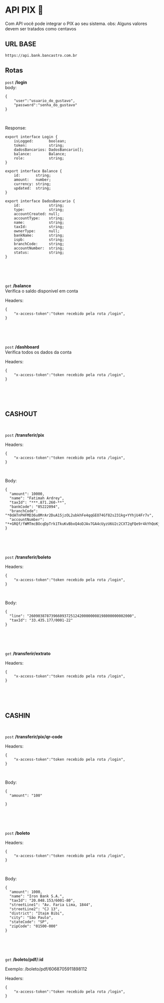 # API PIX 📜

Com API você pode integrar o PIX ao seu sistema.
obs: Alguns valores devem ser tratados como centavos

## URL BASE

 `https://api.bank.bancastro.com.br`

## Rotas 


 `post` **/login**
<br>
body:
```
{
	"user":"usuario_do_gustavo",
	"password":"senha_do_gustavo"
}
```
<br>

Response:
```
export interface Login {
    isLogged:       boolean;
    token:          string;
    dadosBancarios: DadosBancario[];
    balance:        Balance;
    role:           string;
}

export interface Balance {
    id:       string;
    amount:   number;
    currency: string;
    updated:  string;
}

export interface DadosBancario {
    id:             string;
    type:           string;
    accountCreated: null;
    accountType:    string;
    name:           string;
    taxId:          string;
    ownerType:      null;
    bankName:       string;
    ispb:           string;
    branchCode:     string;
    accountNumber:  string;
    status:         string;
}
```

<br>
<br>
<br>

 `get` **/balance**
<br>
Verifica o saldo disponivel em conta

Headers:
```
{
	"x-access-token":"token recebido pela rota /login",
}
```
<br>
<br>
<br>

 `post` **/dashboard**
<br>
Verifica todos os dados da conta

Headers:
```
{
	"x-access-token":"token recebido pela rota /login",
}
```
<br>
<br>
<br>

## CASHOUT
<br>

 `post` **/transferir/pix**


Headers:
```
{
	"x-access-token":"token recebido pela rota /login",
}
```

<br>

Body:
```
{
  "amount": 10000,
  "name": "Fatimah Ardrey",
  "taxId": "***.871.260-**",
  "bankCode": "05222094",
  "branchCode": "*0dATnPHFMD36u0MrAr2DuA15jzOL2ubkhFe4qqGEO74Gf82s231kg+YYhjU4Fr7v",
  "accountNumber": "*+GRQf/fWMTmcBOcqDpTrk1TkuKvBbxQ4oDJAv7GA4cUyzU6U2c2CXT2qFQe9r4kYhQoKjkKFbcCWuo7bfMh3zm68xuNMRuwxbxCBfB1zW8w/ZiZIdBz7ZQXwXJONl9S3"
}
```

<br>
<br>
<br>


 `post` **/transferir/boleto**


Headers:
```
{
	"x-access-token":"token recebido pela rota /login",
}
```

<br>

Body:
```
{  
  "line": "26090387873966093725124200000008198000000002000",
  "taxId": "33.435.177/0001-22"  
}
```

<br>
<br>
<br>


 `get` **/transferir/extrato**


Headers:
```
{
	"x-access-token":"token recebido pela rota /login",
}
```

<br>
<br>
<br>









## CASHIN
<br>

 `post` **/transferir/pix/qr-code**


Headers:
```
{
	"x-access-token":"token recebido pela rota /login",
}
```

<br>

Body:
```
{  
  "amount": "100"
  
}
```

<br>
<br>
<br>


 `post` **/boleto**


Headers:
```
{
	"x-access-token":"token recebido pela rota /login",
}
```
<br>

Body:
```
{
  "amount": 1000,
  "name": "Iron Bank S.A.",
  "taxId": "20.048.153/6001-80",
  "streetLine1": "Av. Faria Lima, 1844",
  "streetLine2": "CJ 13",
  "district": "Itaim Bibi",
  "city": "São Paulo",
  "stateCode": "SP",
  "zipCode": "01500-000"
}
```

<br>
<br>
<br>


 `get` **/boleto/pdf/:id**

Exemplo: /boleto/pdf/6068705911898112

Headers:
```
{
	"x-access-token":"token recebido pela rota /login",
}
```

<br>
<br>
<br>



